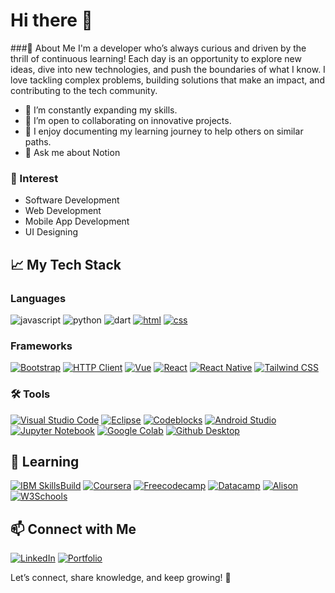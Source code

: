 # Hi there 👋

###🚀 About Me
I'm a developer who’s always curious and driven by the thrill of continuous learning! Each day is an opportunity to explore new ideas, dive into new technologies, and push the boundaries of what I know. I love tackling complex problems, building solutions that make an impact, and contributing to the tech community.

- 🌱 I’m constantly expanding my skills.
- 👯 I’m open to collaborating on innovative projects.
- 📝 I enjoy documenting my learning journey to help others on similar paths.
- 💬 Ask me about Notion

### 🧩 Interest

- Software Development
- Web Development
- Mobile App Development
- UI Designing

## 📈 My Tech Stack

### Languages
![javascript](https://img.shields.io/badge/JavaScript-323330?style=for-the-badge&logo=javascript&logoColor=F7DF1E)
![python](https://img.shields.io/badge/Python-3776AB?style=for-the-badge&logo=python&logoColor=white)
![dart](https://img.shields.io/badge/Dart-28B6F6?style=for-the-badge&logo=dart&logoColor=white)
[![html](https://img.shields.io/badge/HTML-E34F26?style=for-the-badge&logo=html5&logoColor=white)](https://developer.mozilla.org/en-US/docs/Web/HTML)
[![css](https://img.shields.io/badge/CSS-1572B6?style=for-the-badge&logo=css3&logoColor=white)](https://developer.mozilla.org/en-US/docs/Web/CSS)

### Frameworks
[![Bootstrap](https://img.shields.io/badge/Bootstrap-563D7C?style=for-the-badge&logo=bootstrap&logoColor=white)](https://getbootstrap.com/)
[![HTTP Client](https://img.shields.io/badge/HTTP%20Client-FF6F61?style=for-the-badge&logo=postman&logoColor=white)](https://www.postman.com/)
[![Vue](https://img.shields.io/badge/Vue.js-42b883?style=for-the-badge&logo=vue.js&logoColor=white)](https://vuejs.org/)
[![React](https://img.shields.io/badge/React-61DAFB?style=for-the-badge&logo=react&logoColor=black)](https://reactjs.org/)
[![React Native](https://img.shields.io/badge/React%20Native-61DAFB?style=for-the-badge&logo=react&logoColor=black)](https://reactnative.dev/)
[![Tailwind CSS](https://img.shields.io/badge/Tailwind%20CSS-06B6D4?style=for-the-badge&logo=tailwindcss&logoColor=white)](https://tailwindcss.com/)

### 🛠️ Tools
[![Visual Studio Code](https://img.shields.io/badge/VS%20Code-007ACC?style=for-the-badge&logo=visualstudiocode&logoColor=white)](https://code.visualstudio.com/)
[![Eclipse](https://img.shields.io/badge/Eclipse-2C2255?style=for-the-badge&logo=eclipse&logoColor=white)](https://www.eclipse.org/)
[![Codeblocks](https://img.shields.io/badge/CodeBlocks-000000?style=for-the-badge&logo=codeblocks&logoColor=white)](http://www.codeblocks.org/)
[![Android Studio](https://img.shields.io/badge/Android%20Studio-3DDC84?style=for-the-badge&logo=androidstudio&logoColor=white)](https://developer.android.com/studio)
[![Jupyter Notebook](https://img.shields.io/badge/Jupyter%20Notebook-F37626?style=for-the-badge&logo=jupyter&logoColor=white)](https://jupyter.org/)
[![Google Colab](https://img.shields.io/badge/Google%20Colab-F9AB00?style=for-the-badge&logo=googlecolab&logoColor=white)](https://colab.research.google.com/)
[![Github Desktop](https://img.shields.io/badge/GitHub%20Desktop-24292F?style=for-the-badge&logo=github&logoColor=white)](https://desktop.github.com/)



## 📖 Learning
[![IBM SkillsBuild](https://img.shields.io/badge/IBM%20SkillsBuild-0051A5?style=for-the-badge&logo=ibm&logoColor=white)](https://skillsbuild.org/)
[![Coursera](https://img.shields.io/badge/Coursera-0066CC?style=for-the-badge&logo=coursera&logoColor=white)](https://www.coursera.org/user/eb8ba271c18f6fef5ade54f173c694ed)
[![Freecodecamp](https://img.shields.io/badge/freeCodeCamp-0A0A23?style=for-the-badge&logo=freecodecamp&logoColor=white)](https://www.freecodecamp.org/Rieka)
[![Datacamp](https://img.shields.io/badge/Datacamp-%2303EF62?style=for-the-badge&logo=Datacamp&logoColor=%2303EF62&labelColor=black)](https://www.datacamp.com/portfolio/YvetteMed)
[![Alison](https://img.shields.io/badge/Alison-005AA7?style=for-the-badge&logo=alison&logoColor=white)](https://alison.com/profile/24838667/preview)
[![W3Schools](https://img.shields.io/badge/W3Schools-4F4F4F?style=for-the-badge&logo=w3c&logoColor=white)](https://www.w3profile.com/yvette-medrano)


## 📫 Connect with Me
[![LinkedIn](https://img.shields.io/badge/LinkedIn-%230077B5?style=for-the-badge&logo=linkedin&logoColor=white&labelColor=black)](https://www.linkedin.com/in/yvette-medrano/)
[![Portfolio](https://img.shields.io/badge/Portfolio-000000?style=for-the-badge&logo=carrd&logoColor=white)](https://yvettes-portfolio.carrd.co)


Let’s connect, share knowledge, and keep growing! 🌟
